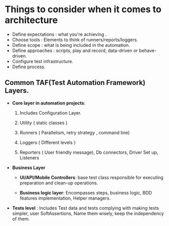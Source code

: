 # Things to consider when it comes to architecture



- Define expectations : what you're achieving .
- Choose tools : Elements to think of runners/reports/loggers.
- Define scope : what is being included in the automation.
- Define approaches : scripts, play and record, data-driven or behave-driven.
- Configure test infrastructure.
- Define process.


## Common TAF(Test Automation Framework) Layers.
  
- **Core layer in automation projects**:
  
    1) Includes Configuration Layer.
  
    2) Utility ( static classes ) 
  
    3) Runners ( Parallelism, retry strategy , command line)
    
    4) Loggers ( Different levels )

    5) Reporters ( User friendly message), Db connectors, Driver Set up, Listeners 


- **Business Layer**

  - **UI/API/Mobile Controllers**: base test class responsible for executing preparation and clean-up operations.

  - **Business logic layer**: Encompasses steps, business logic, BDD features implementation, Helper managers.

* **Tests level** : Includes Test data and tests complying with making tests simpler, user SoftAssertions, Name them wisely, keep the independency of them.
  